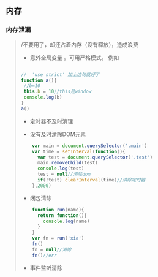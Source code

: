## 内存

### 内存泄漏

>/不要用了，却还占着内存（没有释放），造成浪费
>
>* 意外全局变量 。可用严格模式。            例如
>
>  ```js
>  
>  //  'use strict' 加上这句就好了
>  function a(){
>  	//b=10
>  	this.b = 10//this是window
>  	console.log(b)
>  }
>  a()
>  ```
>
>* 定时器不及时清理
>
>* 没有及时清除DOM元素
>
>  ```js
>      var main = document.querySelector('.main')
>      var time = setInterval(function(){
>        var test = document.querySelector('.test')
>        main.removeChild(test)
>        console.log(test)
>        test = null//清除dom
>        if(!test) clearInterval(time)//清除定时器
>      },2000)
>  ```
>
>* 闭包清除
>
>  ```js
>      function run(name){
>        return function(){
>          console.log(name)
>        }
>      }
>      var fn = run('xia')
>      fn()
>      fn = null//清除
>      fn()//err
>  ```
>
> * 事件监听清除

